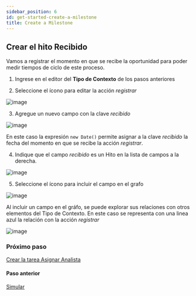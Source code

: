 ```yaml
---
sidebar_position: 6
id: get-started-create-a-milestone
title: Create a Milestone
---
```

## Crear el hito Recibido
Vamos a registrar el momento en que se recibe la oportunidad para poder medir tiempos de ciclo de este proceso. 

1. Ingrese en el editor del **Tipo de Contexto** de los pasos anteriores

2. Seleccione el ícono para editar la acción *registrar*

![image](https://user-images.githubusercontent.com/44214222/118591037-1fece500-b769-11eb-836b-09b3a22c5167.png)

3. Agregue un nuevo campo con la clave *recibido*

![image](https://user-images.githubusercontent.com/44214222/118591135-4ca0fc80-b769-11eb-86f6-5a33a5441a06.png)

En este caso la expresión ```new Date()``` permite asignar a la clave *recibido* la fecha del momento en que se recibe la acción *registrar*. 

4. Indique que el campo *recibido* es un Hito en la lista de campos a la derecha. 

![image](https://user-images.githubusercontent.com/44214222/118591750-56772f80-b76a-11eb-83c6-26ea0618632a.png)

5. Seleccione el ícono para incluir el campo en el grafo

![image](https://user-images.githubusercontent.com/44214222/118591841-845c7400-b76a-11eb-84f6-3187ec4650a1.png)

Al incluir un campo en el gráfo, se puede explorar sus relaciones con otros elementos del Tipo de Contexto. En este caso se representa con una
linea azul la relación con la acción *registrar*

![image](https://user-images.githubusercontent.com/44214222/118591972-c7b6e280-b76a-11eb-8386-fe7bb3189bb4.png)

### Próximo paso
[Crear la tarea Asignar Analista](./nimflow-createAssignAnalystTask.md)

#### Paso anterior
[Simular](./nimflow-simulate.md)
